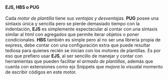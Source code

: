 #### EJS, HBS o PUG

Cada *motor de plantilla* tiene sus *ventajas y desventajas*. **PUG** posee una sintaxis única y sencilla pero se pierde demasiado tiempo con la indentación, **EJS** es simplemente espectacular al contar con una síntaxis similar al html con agregados que permite iterar objetos o poner condicionales. **HBS** también es simple pero al no ser una librería propia de express, debe contar con una configuración extra que puede resultar tediosa para quienes recién se inician con los motores de plantillas.
Es por eso que prefiero usar **EJS**, al ser sencillo de manejar y contar con herramientas que pueden facilitar el *armado de plantillas*, además que cuenta con extensiones como ejs Snippets que *mejora la visual*al momento de escribir códigos en este motor.